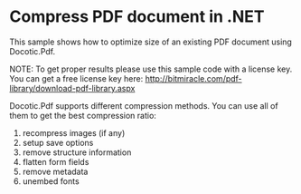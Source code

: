 # Compress PDF document in .NET
This sample shows how to optimize size of an existing PDF document using Docotic.Pdf.

NOTE: To get proper results please use this sample code with a license key. You can get a free license key here:
http://bitmiracle.com/pdf-library/download-pdf-library.aspx

Docotic.Pdf supports different compression methods. You can use all of them to get the best compression ratio:
1. recompress images (if any)
2. setup save options
3. remove structure information
4. flatten form fields
5. remove metadata
6. unembed fonts